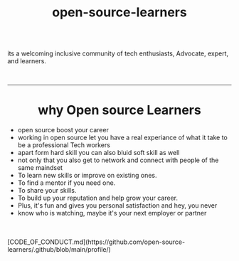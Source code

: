 
<h1 style="text-align: center;">open-source-learners </h1>
<br><br>
<p>
	its a welcoming inclusive community of tech enthusiasts, Advocate, expert, and learners.    
</p>
<br>
<hr>
<h1 style="text-align: center;" >why Open source Learners</h1>

<ul>
<li>open source boost your career</li>
<li>working in open source let you have a real experiance of what it take to be a professional Tech workers</li>
<li>apart form hard skill you can also bluid soft skill as well</li>
<li>not only that you also get to network and connect with people of the same maindset</li>
<li>To learn new skills or improve on existing ones.</li>
<li>To find a mentor if you need one.</li>
<li>To share your skills.</li>
<li>To build up your reputation and help grow your career.</li>
<li>Plus, it's fun and gives you personal satisfaction and hey, you never</li>
<li>know who is watching, maybe it's your next employer or partner </li>
</ul>	
<br>
<br>
[CODE_OF_CONDUCT.md](https://github.com/open-source-learners/.github/blob/main/profile/)

